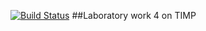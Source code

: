 [![Build Status](https://travis-ci.com/freesummerwind/lab04.svg?branch=master)](https://travis-ci.com/freesummerwind/lab04)
##Laboratory work 4 on TIMP
